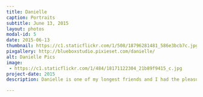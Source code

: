```yaml
---
title: Danielle
caption: Portraits
subtitle: June 13, 2015
layout: photos
modal-id: 5
date: 2015-06-13
thumbnail: https://c1.staticflickr.com/1/508/18796281481_586e3bcb7c.jpg
pixgallery: http://blueboxstudio.pixieset.com/danielle/
alt: Danielle Pics
image: 
 - https://c1.staticflickr.com/1/484/18171122304_21b89f9415_c.jpg
project-date: 2015
description: Danielle is one of my longest friends and I had the pleasure of going to the new downtown Rock Hill and taking some shots around town. It was a super hot day, but we had fun and enjoyed spending the day together.   

---
```

